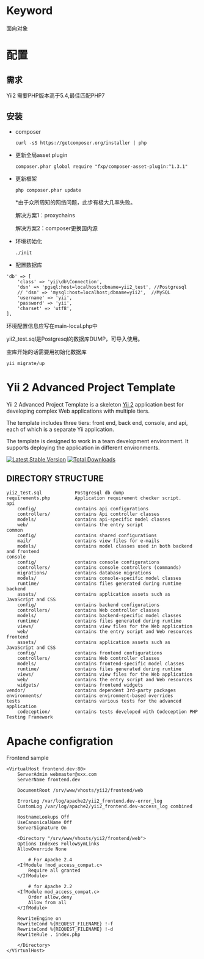 Keyword
===============================
面向对象


配置
===============================

需求
-------------------------------
Yii2 需要PHP版本高于5.4,最佳匹配PHP7

安装
-------------------------------
- composer

  `curl -sS https://getcomposer.org/installer | php`



- 更新全局asset plugin

  `composer.phar global require "fxp/composer-asset-plugin:^1.3.1"`



- 更新框架

  `php composer.phar update`

  *由于众所周知的网络问题，此步有极大几率失败。

  解决方案1：proxychains

  解决方案2：composer更换国内源



- 环境初始化

  `./init`



- 配置数据库

```
'db' => [
    'class' => 'yii\db\Connection',
    'dsn' => 'pgsql:host=localhost;dbname=yii2_test', //Postgresql
    // 'dsn' => 'mysql:host=localhost;dbname=yii2',  //MySQL
    'username' => 'yii',
    'password' => 'yii',
    'charset' => 'utf8',
],
```
环境配置信息应写在main-local.php中

yii2_test.sql是Postgresql的数据库DUMP，可导入使用。

空库开始的话需要用初始化数据库

`yii migrate/up`




Yii 2 Advanced Project Template
===============================

Yii 2 Advanced Project Template is a skeleton [Yii 2](http://www.yiiframework.com/) application best for
developing complex Web applications with multiple tiers.

The template includes three tiers: front end, back end, console, and api, each of which
is a separate Yii application.

The template is designed to work in a team development environment. It supports
deploying the application in different environments.

[![Latest Stable Version](https://poser.pugx.org/yiisoft/yii2-app-advanced/v/stable.png)](https://packagist.org/packages/yiisoft/yii2-app-advanced)
[![Total Downloads](https://poser.pugx.org/yiisoft/yii2-app-advanced/downloads.png)](https://packagist.org/packages/yiisoft/yii2-app-advanced)

DIRECTORY STRUCTURE
-------------------

```
yii2_test.sql            Postgresql db dump
requirements.php         Application requirement checker script.
api
    config/              contains api configurations
    controllers/         contains Api controller classes
    models/              contains api-specific model classes
    web/                 contains the entry script
common
    config/              contains shared configurations
    mail/                contains view files for e-mails
    models/              contains model classes used in both backend and frontend
console
    config/              contains console configurations
    controllers/         contains console controllers (commands)
    migrations/          contains database migrations
    models/              contains console-specific model classes
    runtime/             contains files generated during runtime
backend
    assets/              contains application assets such as JavaScript and CSS
    config/              contains backend configurations
    controllers/         contains Web controller classes
    models/              contains backend-specific model classes
    runtime/             contains files generated during runtime
    views/               contains view files for the Web application
    web/                 contains the entry script and Web resources
frontend
    assets/              contains application assets such as JavaScript and CSS
    config/              contains frontend configurations
    controllers/         contains Web controller classes
    models/              contains frontend-specific model classes
    runtime/             contains files generated during runtime
    views/               contains view files for the Web application
    web/                 contains the entry script and Web resources
    widgets/             contains frontend widgets
vendor/                  contains dependent 3rd-party packages
environments/            contains environment-based overrides
tests                    contains various tests for the advanced application
    codeception/         contains tests developed with Codeception PHP Testing Framework
```

Apache configration
===============================

Frontend sample
```
<VirtualHost frontend.dev:80>
    ServerAdmin webmaster@xxx.com
    ServerName frontend.dev

    DocumentRoot /srv/www/vhosts/yii2/frontend/web

    ErrorLog /var/log/apache2/yii2_frontend.dev-error_log
    CustomLog /var/log/apache2/yii2_frontend.dev-access_log combined

    HostnameLookups Off
    UseCanonicalName Off
    ServerSignature On

    <Directory "/srv/www/vhosts/yii2/frontend/web">
	Options Indexes FollowSymLinks
	AllowOverride None

        # For Apache 2.4
	<IfModule !mod_access_compat.c>
	    Require all granted
	</IfModule>

        # for Apache 2.2
	<IfModule mod_access_compat.c>
	    Order allow,deny
	    Allow from all
	</IfModule>

	RewriteEngine on
	RewriteCond %{REQUEST_FILENAME} !-f
	RewriteCond %{REQUEST_FILENAME} !-d
	RewriteRule . index.php

    </Directory>
</VirtualHost>
```